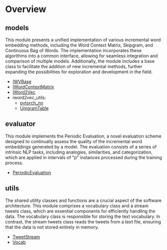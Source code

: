 # Overview

## models

This module presents a unified implementation of various incremental word embedding methods, including the Word Context Matrix, Skipgram, and Continuous Bag of Words. The implementation incorporates these algorithms into a common interface, allowing for seamless integration and comparison of multiple models. Additionally, the module includes a base class to facilitate the addition of new incremental methods, further expanding the possibilities for exploration and development in the field.

* [IWVBase](./api/base.md)
* [IWordContextMatrix](./api/wcm.md)
* [IWord2Vec](./api/iw2v.md)
* iword2vec_utils:
    * [pytorch_nn](./api/pytorch_nn.md)
    * [UnigramTable](./api/unigram_table.md)
## evaluator

This module implements the Periodic Evaluation, a novel evaluation scheme designed to continually assess the quality of the incremental word embeddings generated by a model. The evaluation consists of a series of intrinsic NLP tasks, including analogies, similarities, and categorization, which are applied in intervals of "p" instances processed during the training process.

* [PeriodicEvaluation](./api/evaluator.md)

## utils

The shared utility classes and functions are a crucial aspect of the software architecture. This module comprises a vocabulary class and a stream tweets class, which are essential components for efficiently handling the data. The vocabulary class is responsible for storing the text vocabulary. In contrast, the stream tweets class reads the tweets from a text file, ensuring that the data is not stored entirely in memory.

* [TweetStream](./api/data.md)
* [Vocab](./api/vocab.md)
